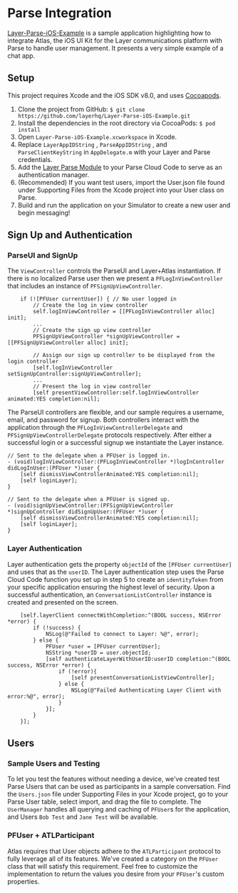 # Parse Integration
[Layer-Parse-iOS-Example](https://github.com/layerhq/Layer-Parse-iOS-Example) is a sample application highlighting how to integrate Atlas, the iOS UI Kit for the Layer communications platform with Parse to handle user management. It presents a very simple example of a chat app.

## Setup

This project requires Xcode and the iOS SDK v8.0, and uses [Cocoapods](cocoapods.org).

1. Clone the project from GitHub: `$ git clone https://github.com/layerhq/Layer-Parse-iOS-Example.git`
2. Install the dependencies in the root directory via CocoaPods: `$ pod install`
3. Open `Layer-Parse-iOS-Example.xcworkspace` in Xcode.
4. Replace `LayerAppIDString` , `ParseAppIDString` , and `ParseClientKeyString` in `AppDelegate.m` with your Layer and Parse credentials.
5. Add the [Layer Parse Module](https://github.com/layerhq/layer-parse-module) to your Parse Cloud Code to serve as an authentication manager.
6. (Recommended) If you want test users, import the User.json file found under Supporting Files from the Xcode project into your User class on Parse.
7. Build and run the application on your Simulator to create a new user and begin messaging!

## Sign Up and Authentication

### ParseUI and SignUp

The `ViewController` controls the ParseUI and Layer+Atlas instantiation.  If there is no localized Parse user then we present a `PFLogInViewController` that includes an instance of `PFSignUpViewController`.  

```objc
    if (![PFUser currentUser]) { // No user logged in
        // Create the log in view controller
        self.logInViewController = [[PFLogInViewController alloc] init];
        ...
        // Create the sign up view controller
        PFSignUpViewController *signUpViewController = [[PFSignUpViewController alloc] init];
        
        // Assign our sign up controller to be displayed from the login controller
        [self.logInViewController setSignUpController:signUpViewController];
        ...
        // Present the log in view controller
        [self presentViewController:self.logInViewController animated:YES completion:nil];
```

The ParseUI controllers are flexible, and our sample requires a username, email, and password for signup.  Both controllers interact with the application through the `PFLogInViewControllerDelegate` and `PFSignUpViewControllerDelegate` protocols respectively. After either a successful login or a successful signup we instantiate the Layer instance.

```objc
// Sent to the delegate when a PFUser is logged in.
- (void)logInViewController:(PFLogInViewController *)logInController didLogInUser:(PFUser *)user {
    [self dismissViewControllerAnimated:YES completion:nil];
    [self loginLayer];
}

// Sent to the delegate when a PFUser is signed up.
- (void)signUpViewController:(PFSignUpViewController *)signUpController didSignUpUser:(PFUser *)user {
    [self dismissViewControllerAnimated:YES completion:nil];
    [self loginLayer];
}
```

### Layer Authentication

Layer authentication gets the property `objectId` of the `[PFUser currentUser]` and uses that as the `userID`.  The Layer authentication step uses the Parse Cloud Code function you set up in step 5 to create an `identityToken` from your specific application ensuring the highest level of security. Upon a successful authentication, an `ConversationListController` instance is created and presented on the screen.

```objc
    [self.layerClient connectWithCompletion:^(BOOL success, NSError *error) {
        if (!success) {
            NSLog(@"Failed to connect to Layer: %@", error);
        } else {
            PFUser *user = [PFUser currentUser];
            NSString *userID = user.objectId;
            [self authenticateLayerWithUserID:userID completion:^(BOOL success, NSError *error) {
                if (!error){
                    [self presentConversationListViewController];
                } else {
                    NSLog(@"Failed Authenticating Layer Client with error:%@", error);
                }
            }];
        }
    }];
```
## Users

### Sample Users and Testing

To let you test the features without needing a device, we've created test Parse Users that can be used as participants in a sample conversation.  Find the `Users.json` file under Supporting Files in your Xcode project, go to your Parse User table, select import, and drag the file to complete.  The `UserManager` handles all querying and caching of `PFUser`s for the application, and Users `Bob Test` and `Jane Test` will be available.

### PFUser + ATLParticipant

Atlas requires that User objects adhere to the `ATLParticipant` protocol to fully leverage all of its features.  We've created a category on the `PFUser` class that will satisfy this requirement.  Feel free to customize the implementation to return the values you desire from your `PFUser`'s custom properties.

